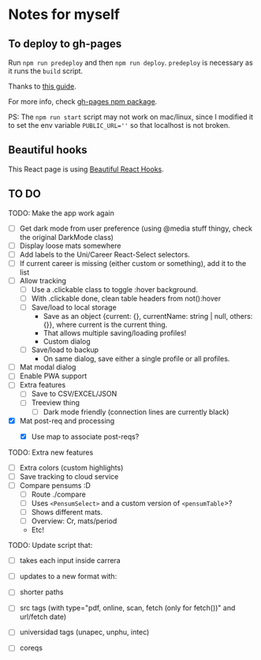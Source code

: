# Notes for myself

## To deploy to gh-pages
Run `npm run predeploy` and then `npm run deploy`. `predeploy` is necessary as it runs the `build` script.

Thanks to [this guide](https://github.com/gitname/react-gh-pages/tree/master).

For more info, check [gh-pages npm package](https://www.npmjs.com/package/gh-pages).

PS: The `npm run start` script may not work on mac/linux, since I modified it to set the env variable `PUBLIC_URL=''` so that localhost is not broken.


## Beautiful hooks
This React page is using [Beautiful React Hooks](https://antonioru.github.io/beautiful-react-hooks/).


## TO DO
TODO: Make the app work again
- [ ] Get dark mode from user preference (using @media stuff thingy, check the original DarkMode class)
- [ ] Display loose mats somewhere
- [ ] Add labels to the Uni/Career React-Select selectors.
- [ ] If current career is missing (either custom or something), add it to the list
- [ ] Allow tracking
  - [ ] Use a .clickable class to toggle :hover background.
  - [ ] With .clickable done, clean table headers from not():hover
  - [ ] Save/load to local storage
    - Save as an object {current: {}, currentName: string | null, others: {}},
      where current is the current thing. 
    - That allows multiple saving/loading profiles!
    - Custom dialog
  - [ ] Save/load to backup
    - On same dialog, save either a single profile or all profiles.
- [ ] Mat modal dialog
- [ ] Enable PWA support
- [ ] Extra features
  - [ ] Save to CSV/EXCEL/JSON
  - [ ] Treeview thing
    - [ ] Dark mode friendly (connection lines are currently black)
- [x] Mat post-req and processing
  - [x] Use map to associate post-reqs?


TODO: Extra new features
  - [ ] Extra colors (custom highlights)
  - [ ] Save tracking to cloud service
  - [ ] Compare pensums :D
    - [ ] Route ./compare
    - [ ] Uses `<PensumSelect>` and a custom version of `<pensumTable`>?
    - [ ] Shows different mats.
    - [ ] Overview: Cr, mats/period
    - Etc!
  


TODO: Update script that:
- [ ] takes each input inside carrera
- [ ] updates to a new format with: 
- [ ] shorter paths
- [ ] src tags (with type="pdf, online, scan, fetch (only for fetch())" and url/fetch date)
- [ ] universidad tags (unapec, unphu, intec)
- [ ] coreqs

